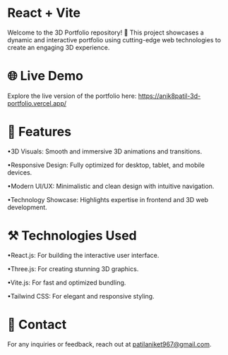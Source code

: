 # React + Vite

Welcome to the 3D Portfolio repository! 🎨 This project showcases a dynamic and interactive portfolio using cutting-edge web technologies to create an engaging 3D experience.
# 🌐 Live Demo
Explore the live version of the portfolio here: https://anik8patil-3d-portfolio.vercel.app/
# 🚀 Features

•3D Visuals: Smooth and immersive 3D animations and transitions.

•Responsive Design: Fully optimized for desktop, tablet, and mobile devices.

•Modern UI/UX: Minimalistic and clean design with intuitive navigation.

•Technology Showcase: Highlights expertise in frontend and 3D web development.

# ⚒️ Technologies Used
•React.js: For building the interactive user interface.

•Three.js: For creating stunning 3D graphics.

•Vite.js: For fast and optimized bundling.

•Tailwind CSS: For elegant and responsive styling.

# 📧 Contact

For any inquiries or feedback, reach out at patilaniket967@gmail.com.



